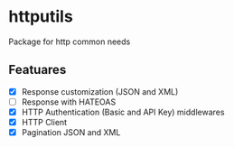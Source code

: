 # httputils

Package for http common needs

## Featuares
- [x] Response customization (JSON and XML)
- [ ] Response with HATEOAS
- [x] HTTP Authentication (Basic and API Key) middlewares
- [x] HTTP Client
- [x] Pagination JSON and XML
